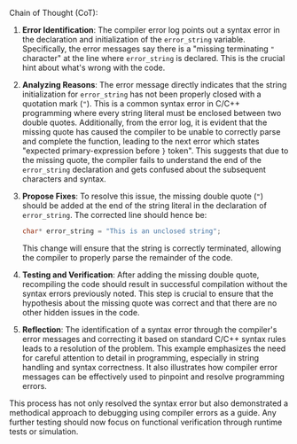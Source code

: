 Chain of Thought (CoT):

1. **Error Identification**: The compiler error log points out a syntax error in the declaration and initialization of the `error_string` variable. Specifically, the error messages say there is a "missing terminating `"` character" at the line where `error_string` is declared. This is the crucial hint about what's wrong with the code.

2. **Analyzing Reasons**: The error message directly indicates that the string initialization for `error_string` has not been properly closed with a quotation mark (`"`). This is a common syntax error in C/C++ programming where every string literal must be enclosed between two double quotes. Additionally, from the error log, it is evident that the missing quote has caused the compiler to be unable to correctly parse and complete the function, leading to the next error which states "expected primary-expression before `}` token". This suggests that due to the missing quote, the compiler fails to understand the end of the `error_string` declaration and gets confused about the subsequent characters and syntax.

3. **Propose Fixes**: To resolve this issue, the missing double quote (`"`) should be added at the end of the string literal in the declaration of `error_string`. The corrected line should hence be:
   ```cpp
   char* error_string = "This is an unclosed string";
   ```
   This change will ensure that the string is correctly terminated, allowing the compiler to properly parse the remainder of the code.

4. **Testing and Verification**: After adding the missing double quote, recompiling the code should result in successful compilation without the syntax errors previously noted. This step is crucial to ensure that the hypothesis about the missing quote was correct and that there are no other hidden issues in the code.

5. **Reflection**: The identification of a syntax error through the compiler's error messages and correcting it based on standard C/C++ syntax rules leads to a resolution of the problem. This example emphasizes the need for careful attention to detail in programming, especially in string handling and syntax correctness. It also illustrates how compiler error messages can be effectively used to pinpoint and resolve programming errors.

This process has not only resolved the syntax error but also demonstrated a methodical approach to debugging using compiler errors as a guide. Any further testing should now focus on functional verification through runtime tests or simulation.